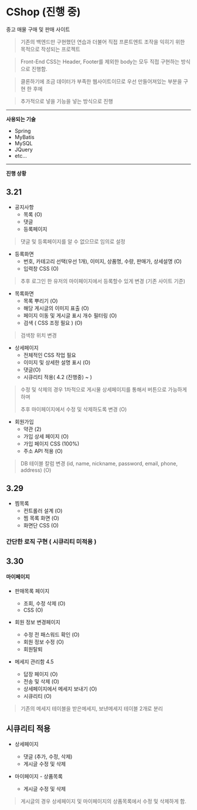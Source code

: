 # CShop (**진행 중**)


중고 매물 구매 및 판매 사이트

 > 기존의 백엔드만 구현했던 연습과 더불어 직접 프론트엔트 조작을 익히기 위한 목적으로 작성되는 프로젝트
 
 > Front-End CSS는 Header, Footer를 제외한 body는 모두 직접 구현하는 방식으로 진행함.
 
 > 클론하기에 조금 데이터가 부족한 웹사이트이므로 우선 만들어져있는 부분을 구현 한 후에
 
 > 추가적으로 넣을 기능을 넣는 방식으로 진행
---------------------
**사용되는 기술**
- Spring
- MyBatis
- MySQL
- JQuery
- etc...

------------------------

**진행 상황**

## 3.21
+ 공지사항
  + 목록 (O)
  + 댓글 
  + 등록페이지 
> 댓글 및 등록페이지를 알 수 없으므로 임의로 설정
  
+ 등록화면
  + 번호, 카테고리 선택(우선 1개), 이미지, 상품명, 수량, 판매가, 상세설명 (O)
  + 입력창 CSS (O)
> 추후 로그인 한 유저의 마이페이지에서 등록할수 있게 변경 (기존 사이트 기준)

+ 목록화면
  + 목록 뿌리기 (O)
  + 해당 게시글의 이미지 표출 (O)
  + 페이지 이동 및 게시글 표시 개수 필터링 (O)
  + 검색 ( CSS 조정 필요 ) (O)
> 검색창 위치 변경 

+ 상세페이지
  + 전체적인 CSS 작업 필요
  + 이미지 및 상세한 설명 표시 (O)
  + 댓글(O)
  + 시큐리티 적용( 4.2 (진행중) ~ )
> 수정 및 삭제의 경우 1차적으로 게시물 상세페이지를 통해서 버튼으로 가능하게하며
>  
> 추후 마이페이지에서 수정 및 삭제하도록 변경 (O)
 
 + 회원가입
   + 약관 (2)
   + 가입 상세 페이지 (O)
   + 가입 페이지 CSS (100%)
   + 주소 API 적용 (O)
   

> DB 테이블 칼럼 변경 (id, name, nickname, password, email, phone, address) (O)

## 3.29
 + 찜목록
   + 컨트롤러 설계 (O)
   + 찜 목록 화면 (O)
   + 화면단 CSS (O)
 ### 간단한 로직 구현 ( 시큐리티 미적용 ) 
 
## 3.30 
#### 마이페이지

+ 판매목록 페이지
   + 조회, 수정 삭제 (O)
   + CSS (O)
   
+ 회원 정보 변경페이지 
  + 수정 전 패스워드 확인 (O)
  + 회원 정보 수정 (O) 
  + 회원탈퇴

+ 메세지 관리함  4.5
  + 답장 페이지 (O)
  + 전송 및 삭제 (O)
  + 상세페이지에서 메세지 보내기 (O)
  + 시큐리티 (O)
  
> 기존의 메세지 테이블을 받은메세지, 보낸메세지 테이블 2개로 분리

## 시큐리티 적용 

+ 상세페이지
  + 댓글 (추가, 수정, 삭제)
  + 게시글 수정 및 삭제
  
+ 마이페이지 - 상품목록
  + 게시글 수정 및 삭제
  
> 게시글의 경우 상세페이지 및 마이페이지의 상품목록에서 수정 및 삭제하게 함.
